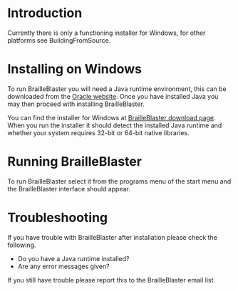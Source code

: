 # Introduction #

Currently there is only a functioning installer for Windows, for other platforms see BuildingFromSource.


# Installing on Windows #

To run BrailleBlaster you will need a Java runtime environment, this can be downloaded from the [Oracle website](http://www.oracle.com/). Once you have installed Java you may then proceed with installing BrailleBlaster.

You can find the installer for Windows at [BrailleBlaster download page](http://www.brailleblaster.org/dist/). When you run the installer it should detect the installed Java runtime and whether your system requires 32-bit or 64-bit native libraries.

# Running BrailleBlaster #

To run BrailleBlaster select it from the programs menu of the start menu and the BrailleBlaster interface should appear.

# Troubleshooting #

If you have trouble with BrailleBlaster after installation please check the following.
  * Do you have a Java runtime installed?
  * Are any error messages given?

If you still have trouble please report this to the BrailleBlaster email list.